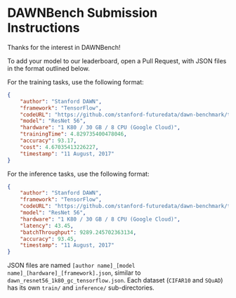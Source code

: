 # DAWNBench Submission Instructions

Thanks for the interest in DAWNBench!

To add your model to our leaderboard, open a Pull Request, with JSON files in the format
outlined below.

For the training tasks, use the following format:
```JSON
{
    "author": "Stanford DAWN",
    "framework": "TensorFlow",
    "codeURL": "https://github.com/stanford-futuredata/dawn-benchmark/tree/master/tensorflow",
    "model": "ResNet 56",
    "hardware": "1 K80 / 30 GB / 8 CPU (Google Cloud)",
    "trainingTime": 4.829735400478046,
    "accuracy": 93.17,
    "cost": 4.67035413226227,
    "timestamp": "11 August, 2017"
}
```

For the inference tasks, use the following format:
```JSON
{
    "author": "Stanford DAWN",
    "framework": "TensorFlow",
    "codeURL": "https://github.com/stanford-futuredata/dawn-benchmark/tree/master/tensorflow",
    "model": "ResNet 56",
    "hardware": "1 K80 / 30 GB / 8 CPU (Google Cloud)",
    "latency": 43.45,
    "batchThroughput": 9289.245702363134,
    "accuracy": 93.45,
    "timestamp": "11 August, 2017"
}
```

JSON files are named `[author name]_[model name]_[hardware]_[framework].json`, similar to
`dawn_resnet56_1k80_gc_tensorflow.json`. Each dataset (`CIFAR10` and `SQuAD`)
has its own `train/` and `inference/` sub-directories.
